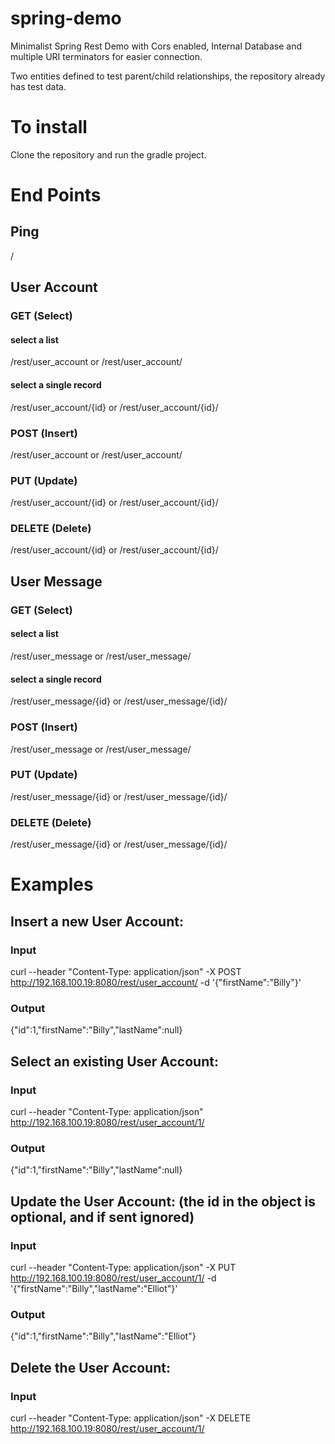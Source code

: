 # spring-demo
Minimalist Spring Rest Demo with Cors enabled, Internal Database and multiple URI terminators for easier connection.

Two entities defined to test parent/child relationships, the repository already has test data.

# To install
Clone the repository and run the gradle project.

# End Points
## Ping
/
## User Account
### GET (Select)
#### select a list
/rest/user_account or /rest/user_account/</p>
#### select a single record
/rest/user_account/{id} or /rest/user_account/{id}/</p>
### POST (Insert)
/rest/user_account or /rest/user_account/</p>
### PUT (Update)
/rest/user_account/{id} or /rest/user_account/{id}/</p>
### DELETE (Delete)
/rest/user_account/{id} or /rest/user_account/{id}/</p>
## User Message
### GET (Select)
#### select a list
/rest/user_message or /rest/user_message/</p>
#### select a single record
/rest/user_message/{id} or /rest/user_message/{id}/</p>
### POST (Insert)
/rest/user_message or /rest/user_message/</p>
### PUT (Update)
/rest/user_message/{id} or /rest/user_message/{id}/</p>
### DELETE (Delete)
/rest/user_message/{id} or /rest/user_message/{id}/</p>
# Examples
## Insert a new User Account:
### Input
curl --header "Content-Type: application/json" -X POST http://192.168.100.19:8080/rest/user_account/ -d '{"firstName":"Billy"}'
### Output
{"id":1,"firstName":"Billy","lastName":null}
## Select an existing User Account:
### Input
curl --header "Content-Type: application/json" http://192.168.100.19:8080/rest/user_account/1/
### Output
{"id":1,"firstName":"Billy","lastName":null}
## Update the User Account: (the id in the object is optional, and if sent ignored)
### Input
curl --header "Content-Type: application/json" -X PUT http://192.168.100.19:8080/rest/user_account/1/ -d '{"firstName":"Billy","lastName":"Elliot"}'
### Output
{"id":1,"firstName":"Billy","lastName":"Elliot"}
## Delete the User Account:
### Input
curl --header "Content-Type: application/json" -X DELETE http://192.168.100.19:8080/rest/user_account/1/
